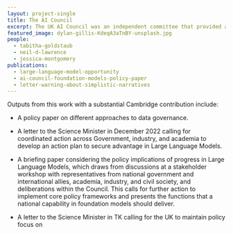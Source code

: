 ```yaml
---
layout: project-single
title: The AI Council
excerpt: The UK AI Council was an independent committee that provided advice on AI policy and strategy to the UK Government from 2018 – 2023. In 2022-23, the Council convened a series of discussions focused on the policy implications of advances in Large Language Models, with the aim of supporting rapid Government action to build national capability in Foundation Models. 
featured_image: dylan-gillis-KdeqA3aTnBY-unsplash.jpg
people:
  - tabitha-goldstaub
  - neil-d-lawrence
  - jessica-montgomery
publications:
  - large-language-model-opportunity
  - ai-council-foundation-models-policy-paper
  - letter-warning-about-simplistic-narratives
---
```



Outputs from this work with a substantial Cambridge contribution include:

* A policy paper on different approaches to data governance.

* A letter to the Science Minister in December 2022 calling for coordinated action across Government, industry, and academia to develop an action plan to secure advantage in Large Language Models.

* A briefing paper considering the policy implications of progress in Large Language Models, which draws from discussions at a stakeholder workshop with representatives from national government and international allies, academia, industry, and civil society, and deliberations within the Council. This calls for further action to implement core policy frameworks and presents the functions that a national capability in foundation models should deliver.

* A letter to the Science Minister in TK calling for the UK to maintain policy focus on 

